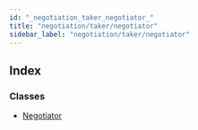```yaml
---
id: "_negotiation_taker_negotiator_"
title: "negotiation/taker/negotiator"
sidebar_label: "negotiation/taker/negotiator"
---
```


## Index

### Classes

* [Negotiator](../classes/_negotiation_taker_negotiator_.negotiator.md)
